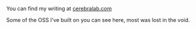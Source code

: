 You can find my writing at [cerebralab.com](https://cerebralab.com)

Some of the OSS I've built on you can see here, most was lost in the void.
